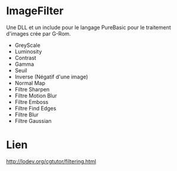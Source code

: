 # ImageFilter
Une DLL et un include pour le langage PureBasic pour le traitement d'images crée par G-Rom.

- GreyScale
- Luminosity
- Contrast
- Gamma
- Seuil 
- Inverse (Négatif d'une image)
- Normal Map
- Filtre Sharpen
- Filtre Motion Blur
- Filtre Emboss
- Filtre Find Edges 
- Filtre Blur
- Filtre Gaussian


# Lien
http://lodev.org/cgtutor/filtering.html
